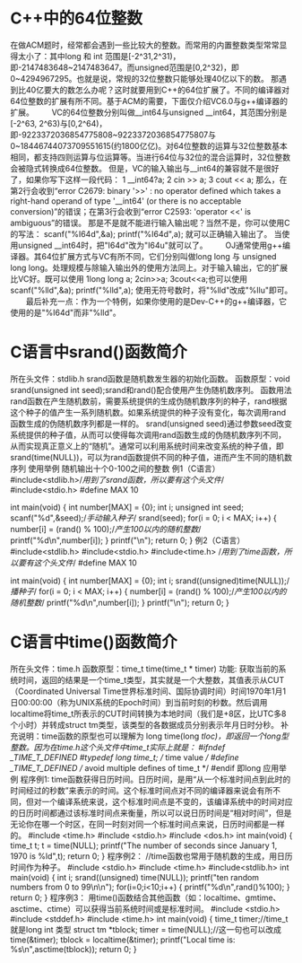 # C++中的64位整数
在做ACM题时，经常都会遇到一些比较大的整数。而常用的内置整数类型常常显得太小了：其中long 和 int 范围是[-2^31,2^31)，即-2147483648~2147483647。而unsigned范围是[0,2^32)，即0~4294967295。也就是说，常规的32位整数只能够处理40亿以下的数。
那遇到比40亿要大的数怎么办呢？这时就要用到C++的64位扩展了。不同的编译器对64位整数的扩展有所不同。基于ACM的需要，下面仅介绍VC6.0与g++编译器的扩展。
　　VC的64位整数分别叫做__int64与unsigned __int64，其范围分别是[-2^63, 2^63)与[0,2^64)，即-9223372036854775808~9223372036854775807与0~18446744073709551615(约1800亿亿)。对64位整数的运算与32位整数基本相同，都支持四则运算与位运算等。当进行64位与32位的混合运算时，32位整数会被隐式转换成64位整数。
但是，VC的输入输出与__int64的兼容就不是很好了，如果你写下这样一段代码：
1 __int64?a;
2 cin >> a;
3 cout << a;
那么，在第2行会收到“error C2679: binary '>>' : no operator defined which takes a right-hand operand of type '__int64' (or there is no acceptable conversion)”的错误；在第3行会收到“error C2593: 'operator <<' is ambiguous”的错误。
那是不是就不能进行输入输出呢？当然不是，你可以使用C的写法：
scanf("%I64d",&a);
printf("%I64d",a);
就可以正确输入输出了。
当使用unsigned __int64时，把"I64d"改为"I64u"就可以了。
　　OJ通常使用g++编译器。其64位扩展方式与VC有所不同，它们分别叫做long long 与 unsigned long long。处理规模与除输入输出外的使用方法同上。对于输入输出，它的扩展比VC好。既可以使用
1long long a;
2cin>>a;
3cout<<a;也可以使用
scanf("%lld",&a);
printf("%lld",a);
使用无符号数时，将"%lld"改成"%llu"即可。
　　最后补充一点：作为一个特例，如果你使用的是Dev-C++的g++编译器，它使用的是"%I64d"而非"%lld"。

# C语言中srand()函数简介
所在头文件：stdlib.h
srand函数是随机数发生器的初始化函数。
函数原型：void srand(unsigned int seed);srand和rand()配合使用产生伪随机数序列。
函数用法
rand函数在产生随机数前，需要系统提供的生成伪随机数序列的种子，rand根据这个种子的值产生一系列随机数。如果系统提供的种子没有变化，每次调用rand函数生成的伪随机数序列都是一样的。
srand(unsigned seed)通过参数seed改变系统提供的种子值，从而可以使得每次调用rand函数生成的伪随机数序列不同，从而实现真正意义上的“随机”。通常可以利用系统时间来改变系统的种子值，即srand(time(NULL))，可以为rand函数提供不同的种子值，进而产生不同的随机数序列
使用举例
随机输出十个0-100之间的整数 
例1（C语言）
#include<stdlib.h>/*用到了srand函数，所以要有这个头文件*/
#include<stdio.h>
#define MAX 10
 
int main(void)
{
int number[MAX] = {0};
int i;
unsigned int seed;
scanf("%d",&seed);/*手动输入种子*/
srand(seed);
for(i = 0; i < MAX; i++)
{
number[i] = (rand() % 100);/*产生100以内的随机整数*/
printf("%d\n",number[i]);
}
printf("\n");
return 0;
}
例2（C语言）
#include<stdlib.h>
#include<stdio.h>
#include<time.h> /*用到了time函数，所以要有这个头文件*/
#define MAX 10
 
int main(void)
{
int number[MAX] = {0};
int i;
srand((unsigned)time(NULL));/*播种子*/
for(i = 0; i < MAX; i++)
{
number[i] = (rand() % 100);/*产生100以内的随机整数*/
printf("%d\n",number[i]);
}
printf("\n");
return 0;
}

# C语言中time()函数简介
所在头文件：time.h
函数原型：time_t time(time_t * timer)
功能: 获取当前的系统时间，返回的结果是一个time_t类型，其实就是一个大整数，其值表示从CUT（Coordinated Universal Time世界标准时间、国际协调时间）时间1970年1月1日00:00:00（称为UNIX系统的Epoch时间）到当前时刻的秒数。然后调用localtime将time_t所表示的CUT时间转换为本地时间（我们是+8区，比UTC多8个小时）并转成struct tm类型，该类型的各数据成员分别表示年月日时分秒。
补充说明：time函数的原型也可以理解为 long time(long *tloc)，即返回一个long型整数。因为在time.h这个头文件中time_t实际上就是：
#ifndef  _TIME_T_DEFINED
#typedef  long time_t; /* time value */
#define  _TIME_T_DEFINED /* avoid multiple defines of time_t */
#endif
即long
应用举例
程序例1:
time函数获得日历时间。日历时间，是用“从一个标准时间点到此时的时间经过的秒数”来表示的时间。这个标准时间点对不同的编译器来说会有所不同，但对一个编译系统来说，这个标准时间点是不变的，该编译系统中的时间对应的日历时间都通过该标准时间点来衡量，所以可以说日历时间是“相对时间”，但是无论你在哪一个时区，在同一时刻对同一个标准时间点来说，日历时间都是一样的。
#include <time.h>
#include <stdio.h>
#include <dos.h>
int main(void)
{
time_t t; t = time(NULL);
printf("The number of seconds since January 1, 1970 is %ld",t);
return 0;
}
程序例2：
//time函数也常用于随机数的生成，用日历时间作为种子。
#include <stdio.h>
#include <time.h>
#include<stdlib.h>
int main(void)
{
int i;
srand((unsigned) time(NULL));
printf("ten random numbers from 0 to 99\n\n");
for(i=0;i<10;i++)
{
printf("%d\n",rand()%100);
}
return 0;
}
程序例3：
用time()函数结合其他函数（如：localtime、gmtime、asctime、ctime）可以获得当前系统时间或是标准时间。
#include <stdio.h>
#include <stddef.h>
#include <time.h>
int main(void)
{
time_t timer;//time_t就是long int 类型
struct tm *tblock;
timer = time(NULL);//这一句也可以改成time(&timer);
tblock = localtime(&timer);
printf("Local time is: %s\n",asctime(tblock));
return 0;
}

